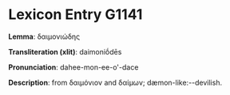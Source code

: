 # Lexicon Entry G1141

**Lemma**: δαιμονιώδης

**Transliteration (xlit)**: daimoniṓdēs

**Pronunciation**: dahee-mon-ee-o'-dace

**Description**:
from δαιμόνιον and δαίμων; dæmon-like:--devilish.
